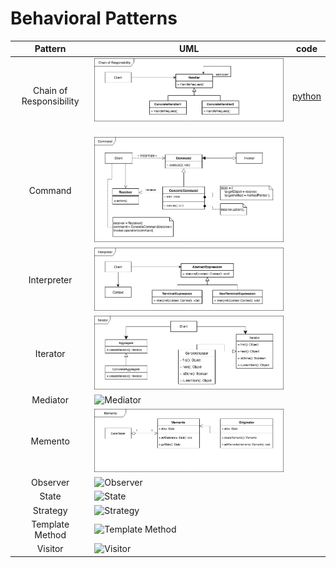 # Behavioral Patterns

Pattern                 | UML | code
:---------------------: | --- | ----
Chain of Responsibility | ![Chain of Responsibility](./uml/chain.png) | [python](./python3/behavioral/chain)
Command                 | ![Command](./uml/command.png)
Interpreter             | ![Interpreter](./uml/interpreter.png)
Iterator                | ![Iterator](./uml/iterator.png)
Mediator                | ![Mediator](./uml/mediator.png)
Memento                 | ![Memento](./uml/memento.png)
Observer                | ![Observer](./uml/observer.png)
State                   | ![State](./uml/state.png)
Strategy                | ![Strategy](./uml/strategy.png)
Template Method         | ![Template Method](./uml/template.png)
Visitor                 | ![Visitor](./uml/visitor.png)

